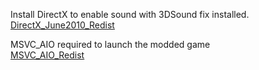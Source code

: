 Install DirectX to enable sound with 3DSound fix installed.  
[DirectX_June2010_Redist](https://www.microsoft.com/en-us/download/details.aspx?id=8109)

MSVC_AIO required to launch the modded game  
[MSVC_AIO_Redist](https://github.com/abbodi1406/vcredist)
